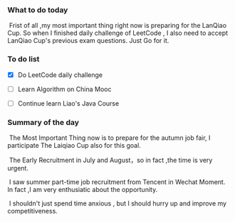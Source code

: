 ### What to do today

​	Frist of all ,my most important thing right now is preparing for the LanQiao  Cup. So when I finished daily challenge of LeetCode , I also need to accept LanQiao Cup's previous exam questions.  Just Go for it.



### To do list

- [x] Do LeetCode daily challenge 
- [ ] Learn Algorithm on China Mooc 
- [ ] Continue learn Liao's Java Course 



### Summary of the day

​	The Most Important Thing  now is to prepare for the autumn job fair, I participate The Laiqiao Cup also for this goal.

​	The Early Recruitment in July and August，so in fact ,the time is very urgent.

​	 I saw summer part-time job recruitment from Tencent in Wechat Moment. In fact ,I am very enthusiatic about the opportunity.

​	I shouldn't  just spend time anxious , but I should hurry up  and improve my competitiveness.